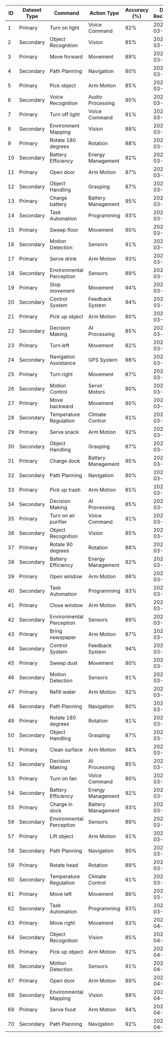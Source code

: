 | ID  | Dataset Type | Command            | Action Type       | Accuracy (%) | Date Recorded  |
|-----|--------------|--------------------|-------------------|--------------|----------------|
| 1   | Primary      | Turn on light       | Voice Command     | 92%          | 2025-03-01     |
| 2   | Secondary    | Object Recognition  | Vision            | 85%          | 2025-03-01     |
| 3   | Primary      | Move forward        | Movement          | 89%          | 2025-03-02     |
| 4   | Secondary    | Path Planning       | Navigation        | 80%          | 2025-03-02     |
| 5   | Primary      | Pick object         | Arm Motion        | 85%          | 2025-03-03     |
| 6   | Secondary    | Voice Recognition   | Audio Processing  | 90%          | 2025-03-03     |
| 7   | Primary      | Turn off light      | Voice Command     | 91%          | 2025-03-04     |
| 8   | Secondary    | Environment Mapping | Vision            | 88%          | 2025-03-04     |
| 9   | Primary      | Rotate 180 degrees  | Rotation          | 88%          | 2025-03-05     |
| 10  | Secondary    | Battery Efficiency  | Energy Management | 92%          | 2025-03-05     |
| 11  | Primary      | Open door           | Arm Motion        | 87%          | 2025-03-06     |
| 12  | Secondary    | Object Handling     | Grasping          | 87%          | 2025-03-06     |
| 13  | Primary      | Charge battery      | Battery Management| 95%          | 2025-03-07     |
| 14  | Secondary    | Task Automation     | Programming       | 93%          | 2025-03-07     |
| 15  | Primary      | Sweep floor         | Movement          | 90%          | 2025-03-08     |
| 16  | Secondary    | Motion Detection    | Sensors           | 91%          | 2025-03-08     |
| 17  | Primary      | Serve drink         | Arm Motion        | 93%          | 2025-03-09     |
| 18  | Secondary    | Environmental Perception | Sensors      | 89%          | 2025-03-09     |
| 19  | Primary      | Stop movement       | Movement          | 94%          | 2025-03-10     |
| 20  | Secondary    | Control System      | Feedback System   | 94%          | 2025-03-10     |
| 21  | Primary      | Pick up object      | Arm Motion        | 80%          | 2025-03-11     |
| 22  | Secondary    | Decision Making     | AI Processing     | 85%          | 2025-03-11     |
| 23  | Primary      | Turn left           | Movement          | 82%          | 2025-03-12     |
| 24  | Secondary    | Navigation Assistance | GPS System       | 86%          | 2025-03-12     |
| 25  | Primary      | Turn right          | Movement          | 87%          | 2025-03-13     |
| 26  | Secondary    | Motion Control      | Servo Motors      | 80%          | 2025-03-13     |
| 27  | Primary      | Move backward       | Movement          | 90%          | 2025-03-14     |
| 28  | Secondary    | Temperature Regulation | Climate Control | 91%          | 2025-03-14     |
| 29  | Primary      | Serve snack         | Arm Motion        | 92%          | 2025-03-15     |
| 30  | Secondary    | Object Handling     | Grasping          | 87%          | 2025-03-15     |
| 31  | Primary      | Charge dock         | Battery Management| 95%          | 2025-03-16     |
| 32  | Secondary    | Path Planning       | Navigation        | 80%          | 2025-03-16     |
| 33  | Primary      | Pick up trash       | Arm Motion        | 85%          | 2025-03-17     |
| 34  | Secondary    | Decision Making     | AI Processing     | 85%          | 2025-03-17     |
| 35  | Primary      | Turn on air purifier| Voice Command     | 91%          | 2025-03-18     |
| 36  | Secondary    | Object Recognition  | Vision            | 85%          | 2025-03-18     |
| 37  | Primary      | Rotate 90 degrees   | Rotation          | 88%          | 2025-03-19     |
| 38  | Secondary    | Battery Efficiency  | Energy Management | 92%          | 2025-03-19     |
| 39  | Primary      | Open window         | Arm Motion        | 86%          | 2025-03-20     |
| 40  | Secondary    | Task Automation     | Programming       | 93%          | 2025-03-20     |
| 41  | Primary      | Close window        | Arm Motion        | 89%          | 2025-03-21     |
| 42  | Secondary    | Environmental Perception | Sensors      | 89%          | 2025-03-21     |
| 43  | Primary      | Bring newspaper     | Arm Motion        | 87%          | 2025-03-22     |
| 44  | Secondary    | Control System      | Feedback System   | 94%          | 2025-03-22     |
| 45  | Primary      | Sweep dust          | Movement          | 90%          | 2025-03-23     |
| 46  | Secondary    | Motion Detection    | Sensors           | 91%          | 2025-03-23     |
| 47  | Primary      | Refill water        | Arm Motion        | 92%          | 2025-03-24     |
| 48  | Secondary    | Path Planning       | Navigation        | 80%          | 2025-03-24     |
| 49  | Primary      | Rotate 180 degrees  | Rotation          | 91%          | 2025-03-25     |
| 50  | Secondary    | Object Handling     | Grasping          | 87%          | 2025-03-25     |
| 51  | Primary      | Clean surface       | Arm Motion        | 88%          | 2025-03-26     |
| 52  | Secondary    | Decision Making     | AI Processing     | 85%          | 2025-03-26     |
| 53  | Primary      | Turn on fan         | Voice Command     | 90%          | 2025-03-27     |
| 54  | Secondary    | Battery Efficiency  | Energy Management | 92%          | 2025-03-27     |
| 55  | Primary      | Charge in dock      | Battery Management| 93%          | 2025-03-28     |
| 56  | Secondary    | Environmental Perception | Sensors      | 89%          | 2025-03-28     |
| 57  | Primary      | Lift object         | Arm Motion        | 91%          | 2025-03-29     |
| 58  | Secondary    | Path Planning       | Navigation        | 80%          | 2025-03-29     |
| 59  | Primary      | Rotate head         | Rotation          | 89%          | 2025-03-30     |
| 60  | Secondary    | Temperature Regulation | Climate Control | 91%          | 2025-03-30     |
| 61  | Primary      | Move left           | Movement          | 86%          | 2025-03-31     |
| 62  | Secondary    | Task Automation     | Programming       | 93%          | 2025-03-31     |
| 63  | Primary      | Move right          | Movement          | 83%          | 2025-04-01     |
| 64  | Secondary    | Object Recognition  | Vision            | 85%          | 2025-04-01     |
| 65  | Primary      | Pick up object      | Arm Motion        | 92%          | 2025-04-02     |
| 66  | Secondary    | Motion Detection    | Sensors           | 91%          | 2025-04-02     |
| 67  | Primary      | Open door           | Arm Motion        | 89%          | 2025-04-03     |
| 68  | Secondary    | Environmental Mapping | Vision          | 88%          | 2025-04-03     |
| 69  | Primary      | Serve food          | Arm Motion        | 94%          | 2025-04-04     |
| 70  | Secondary    | Path Planning       | Navigation        | 92%          | 2025-04-04     |

